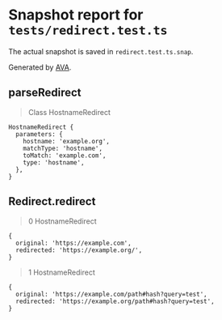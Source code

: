 # Snapshot report for `tests/redirect.test.ts`

The actual snapshot is saved in `redirect.test.ts.snap`.

Generated by [AVA](https://avajs.dev).

## parseRedirect

> Class HostnameRedirect

    HostnameRedirect {
      parameters: {
        hostname: 'example.org',
        matchType: 'hostname',
        toMatch: 'example.com',
        type: 'hostname',
      },
    }

## Redirect.redirect

> 0 HostnameRedirect

    {
      original: 'https://example.com',
      redirected: 'https://example.org/',
    }

> 1 HostnameRedirect

    {
      original: 'https://example.com/path#hash?query=test',
      redirected: 'https://example.org/path#hash?query=test',
    }
